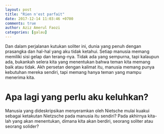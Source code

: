 ```yaml
---
layout: post
title: "Rien n'est parfait"
date: 2017-12-14 11:03:46 +0700
comments: true
author: Aziz Amerul Faozi
categories: [galau]
---
```

Dan dalam perjalanan kutukan soliter ini, dunia yang penuh dengan prasangka dan hal-hal yang aku tidak ketahui. Setiap manusia memang memiliki sisi gelap dan terang-nya. Tidak ada yang sempurna, tapi kalaupun ada, bukankah selera kita yang menentukan bahwa teman kita memang baik atau tidak. Akh persetan dengan kalimat itu, manusia memang punya kebutuhan mereka sendiri, tapi memang hanya teman yang mampu menerima kita. 

# Apa lagi yang perlu aku keluhkan?

Manusia yang dideskripsikan menyeramkan oleh Nietsche mulai kuakui sebagai ketakutan Nietzsche pada manusia itu sendiri? Pada akhirnya kita-lah yang akan menentukan, dimana kita akan berdiri, seorang soliter atau seorang solider?
